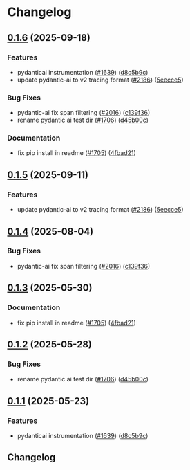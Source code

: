# Changelog

## [0.1.6](https://github.com/luke-moehlenbrock/openinference/compare/python-openinference-instrumentation-pydantic-ai-v0.1.5...python-openinference-instrumentation-pydantic-ai-v0.1.6) (2025-09-18)


### Features

* pydanticai instrumentation ([#1639](https://github.com/luke-moehlenbrock/openinference/issues/1639)) ([d8c5b9c](https://github.com/luke-moehlenbrock/openinference/commit/d8c5b9cdf793dcce247b2ea852c28eba3a1989bc))
* update pydantic-ai to v2 tracing format ([#2186](https://github.com/luke-moehlenbrock/openinference/issues/2186)) ([5eecce5](https://github.com/luke-moehlenbrock/openinference/commit/5eecce5c648d710d3ad9397e23773096e5903352))


### Bug Fixes

* pydantic-ai fix span filtering ([#2016](https://github.com/luke-moehlenbrock/openinference/issues/2016)) ([c139f36](https://github.com/luke-moehlenbrock/openinference/commit/c139f3677233fb7c76b0b2bff5b4a2dafe1921dc))
* rename pydantic ai test dir ([#1706](https://github.com/luke-moehlenbrock/openinference/issues/1706)) ([d45b00c](https://github.com/luke-moehlenbrock/openinference/commit/d45b00cce1d5960e090dac3801a914523fb0355c))


### Documentation

* fix pip install in readme ([#1705](https://github.com/luke-moehlenbrock/openinference/issues/1705)) ([4fbad21](https://github.com/luke-moehlenbrock/openinference/commit/4fbad21f700325af4cd5d314881ec004a859bdf8))

## [0.1.5](https://github.com/Arize-ai/openinference/compare/python-openinference-instrumentation-pydantic-ai-v0.1.4...python-openinference-instrumentation-pydantic-ai-v0.1.5) (2025-09-11)


### Features

* update pydantic-ai to v2 tracing format ([#2186](https://github.com/Arize-ai/openinference/issues/2186)) ([5eecce5](https://github.com/Arize-ai/openinference/commit/5eecce5c648d710d3ad9397e23773096e5903352))

## [0.1.4](https://github.com/Arize-ai/openinference/compare/python-openinference-instrumentation-pydantic-ai-v0.1.3...python-openinference-instrumentation-pydantic-ai-v0.1.4) (2025-08-04)


### Bug Fixes

* pydantic-ai fix span filtering ([#2016](https://github.com/Arize-ai/openinference/issues/2016)) ([c139f36](https://github.com/Arize-ai/openinference/commit/c139f3677233fb7c76b0b2bff5b4a2dafe1921dc))

## [0.1.3](https://github.com/Arize-ai/openinference/compare/python-openinference-instrumentation-pydantic-ai-v0.1.2...python-openinference-instrumentation-pydantic-ai-v0.1.3) (2025-05-30)


### Documentation

* fix pip install in readme ([#1705](https://github.com/Arize-ai/openinference/issues/1705)) ([4fbad21](https://github.com/Arize-ai/openinference/commit/4fbad21f700325af4cd5d314881ec004a859bdf8))

## [0.1.2](https://github.com/Arize-ai/openinference/compare/python-openinference-instrumentation-pydantic-ai-v0.1.1...python-openinference-instrumentation-pydantic-ai-v0.1.2) (2025-05-28)


### Bug Fixes

* rename pydantic ai test dir ([#1706](https://github.com/Arize-ai/openinference/issues/1706)) ([d45b00c](https://github.com/Arize-ai/openinference/commit/d45b00cce1d5960e090dac3801a914523fb0355c))

## [0.1.1](https://github.com/Arize-ai/openinference/compare/python-openinference-instrumentation-pydantic-ai-v0.1.0...python-openinference-instrumentation-pydantic-ai-v0.1.1) (2025-05-23)


### Features

* pydanticai instrumentation ([#1639](https://github.com/Arize-ai/openinference/issues/1639)) ([d8c5b9c](https://github.com/Arize-ai/openinference/commit/d8c5b9cdf793dcce247b2ea852c28eba3a1989bc))

## Changelog
